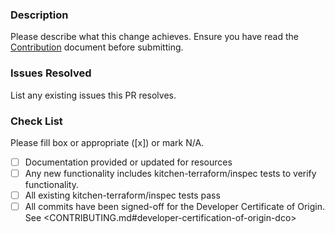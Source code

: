 ### Description

Please describe what this change achieves. Ensure you have read the [Contribution](CONTRIBUTING.md) document before submitting.

### Issues Resolved

List any existing issues this PR resolves.

### Check List

Please fill box or appropriate ([x]) or mark N/A.

- [ ] Documentation provided or updated for resources
- [ ] Any new functionality includes kitchen-terraform/inspec tests to verify functionality.
- [ ] All existing kitchen-terraform/inspec tests pass
- [ ] All commits have been signed-off for the Developer Certificate of Origin. See <CONTRIBUTING.md#developer-certification-of-origin-dco>
